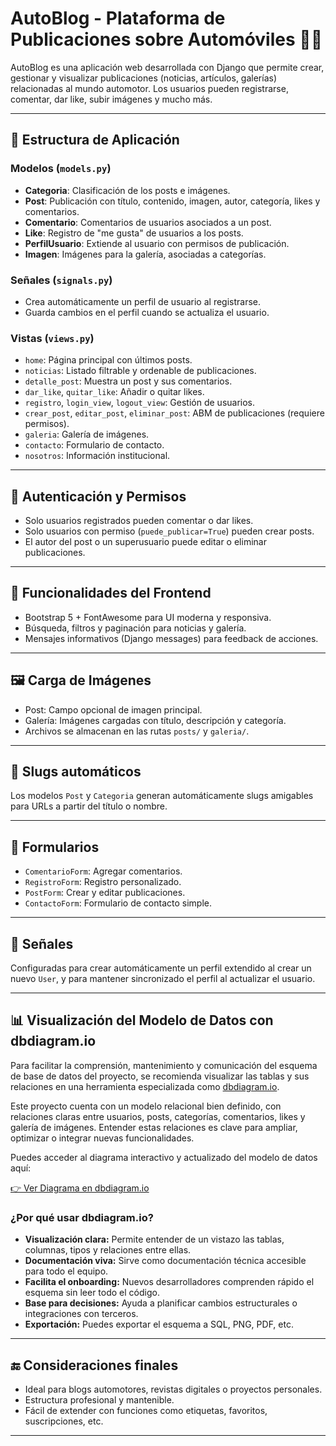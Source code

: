 
# AutoBlog - Plataforma de Publicaciones sobre Automóviles 🚗📰

AutoBlog es una aplicación web desarrollada con Django que permite crear, gestionar y visualizar publicaciones (noticias, artículos, galerías) relacionadas al mundo automotor. Los usuarios pueden registrarse, comentar, dar like, subir imágenes y mucho más.

---

## 📁 Estructura de Aplicación

### Modelos (`models.py`)
- **Categoria**: Clasificación de los posts e imágenes.
- **Post**: Publicación con título, contenido, imagen, autor, categoría, likes y comentarios.
- **Comentario**: Comentarios de usuarios asociados a un post.
- **Like**: Registro de "me gusta" de usuarios a los posts.
- **PerfilUsuario**: Extiende al usuario con permisos de publicación.
- **Imagen**: Imágenes para la galería, asociadas a categorías.

### Señales (`signals.py`)
- Crea automáticamente un perfil de usuario al registrarse.
- Guarda cambios en el perfil cuando se actualiza el usuario.

### Vistas (`views.py`)
- `home`: Página principal con últimos posts.
- `noticias`: Listado filtrable y ordenable de publicaciones.
- `detalle_post`: Muestra un post y sus comentarios.
- `dar_like`, `quitar_like`: Añadir o quitar likes.
- `registro`, `login_view`, `logout_view`: Gestión de usuarios.
- `crear_post`, `editar_post`, `eliminar_post`: ABM de publicaciones (requiere permisos).
- `galeria`: Galería de imágenes.
- `contacto`: Formulario de contacto.
- `nosotros`: Información institucional.

---

## 🔐 Autenticación y Permisos

- Solo usuarios registrados pueden comentar o dar likes.
- Solo usuarios con permiso (`puede_publicar=True`) pueden crear posts.
- El autor del post o un superusuario puede editar o eliminar publicaciones.

---

## 🎨 Funcionalidades del Frontend

- Bootstrap 5 + FontAwesome para UI moderna y responsiva.
- Búsqueda, filtros y paginación para noticias y galería.
- Mensajes informativos (Django messages) para feedback de acciones.

---

## 🖼️ Carga de Imágenes

- Post: Campo opcional de imagen principal.
- Galería: Imágenes cargadas con título, descripción y categoría.
- Archivos se almacenan en las rutas `posts/` y `galeria/`.

---

## 📌 Slugs automáticos

Los modelos `Post` y `Categoria` generan automáticamente slugs amigables para URLs a partir del título o nombre.

---

## 🧩 Formularios

- `ComentarioForm`: Agregar comentarios.
- `RegistroForm`: Registro personalizado.
- `PostForm`: Crear y editar publicaciones.
- `ContactoForm`: Formulario de contacto simple.

---

## 🔄 Señales

Configuradas para crear automáticamente un perfil extendido al crear un nuevo `User`, y para mantener sincronizado el perfil al actualizar el usuario.

---

## 📊 Visualización del Modelo de Datos con dbdiagram.io

Para facilitar la comprensión, mantenimiento y comunicación del esquema de base de datos del proyecto, se recomienda visualizar las tablas y sus relaciones en una herramienta especializada como [dbdiagram.io](https://dbdiagram.io).

Este proyecto cuenta con un modelo relacional bien definido, con relaciones claras entre usuarios, posts, categorías, comentarios, likes y galería de imágenes. Entender estas relaciones es clave para ampliar, optimizar o integrar nuevas funcionalidades.

Puedes acceder al diagrama interactivo y actualizado del modelo de datos aquí:

[👉 Ver Diagrama en dbdiagram.io](https://dbdiagram.io/d/68884f2acca18e685c2a98a7)

### ¿Por qué usar dbdiagram.io?

- **Visualización clara:** Permite entender de un vistazo las tablas, columnas, tipos y relaciones entre ellas.
- **Documentación viva:** Sirve como documentación técnica accesible para todo el equipo.
- **Facilita el onboarding:** Nuevos desarrolladores comprenden rápido el esquema sin leer todo el código.
- **Base para decisiones:** Ayuda a planificar cambios estructurales o integraciones con terceros.
- **Exportación:** Puedes exportar el esquema a SQL, PNG, PDF, etc.

---

## 🔚 Consideraciones finales

- Ideal para blogs automotores, revistas digitales o proyectos personales.
- Estructura profesional y mantenible.
- Fácil de extender con funciones como etiquetas, favoritos, suscripciones, etc.

---
